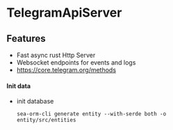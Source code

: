 # TelegramApiServer

## Features

* Fast async rust Http Server
* Websocket endpoints for events and logs
* https://core.telegram.org/methods

#### Init data
- init database

	```
    sea-orm-cli generate entity --with-serde both -o entity/src/entities
	```